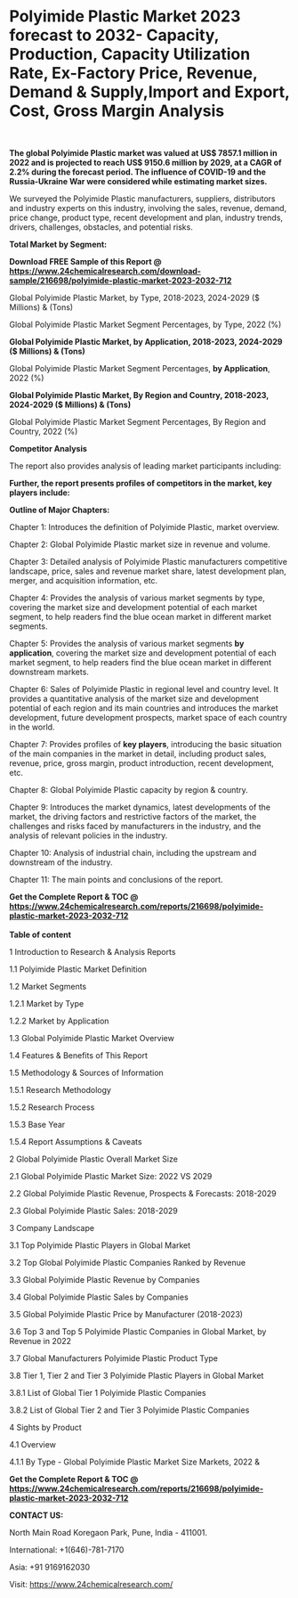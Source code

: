 <h1>Polyimide Plastic Market 2023 forecast to 2032- Capacity, Production, Capacity Utilization Rate, Ex-Factory Price, Revenue, Demand & Supply,Import and Export, Cost, Gross Margin Analysis</h1><br/><p><strong>The global Polyimide Plastic market was valued at US$ 7857.1 million in 2022 and is projected to reach US$ 9150.6 million by 2029, at a <strong>CAGR</strong> of 2.2% during the forecast period. The influence of COVID-19 and the Russia-Ukraine War were considered while estimating market sizes.</strong></p><p>We surveyed the Polyimide Plastic manufacturers, suppliers, distributors and industry experts on this industry, involving the sales, revenue, demand, price change, product type, recent development and plan, industry trends, drivers, challenges, obstacles, and potential risks.</p><p><strong>Total Market by Segment:</strong></p><div><b>Download FREE Sample of this Report @ <a href="https://www.24chemicalresearch.com/download-sample/216698/polyimide-plastic-market-2023-2032-712">https://www.24chemicalresearch.com/download-sample/216698/polyimide-plastic-market-2023-2032-712</a></b></div><p>Global Polyimide Plastic Market, by Type, 2018-2023, 2024-2029 ($ Millions) & (Tons)</p><p>Global Polyimide Plastic Market Segment Percentages, by Type, 2022 (%)</p><p><strong>Global Polyimide Plastic Market, <strong>by Application</strong>, 2018-2023, 2024-2029 ($ Millions) & (Tons)</strong></p><p>Global Polyimide Plastic Market Segment Percentages, <strong>by Application</strong>, 2022 (%)</p><p><strong>Global Polyimide Plastic Market, By Region and Country, 2018-2023, 2024-2029 ($ Millions) & (Tons)</strong></p><p>Global Polyimide Plastic Market Segment Percentages, By Region and Country, 2022 (%)</p><p><strong>Competitor Analysis</strong></p><p>The report also provides analysis of leading market participants including:</p><p><strong>Further, the report presents profiles of competitors in the market, <strong>key players</strong> include:</strong></p><p><strong>Outline of Major Chapters:</strong></p><p>Chapter 1: Introduces the definition of Polyimide Plastic, market overview.</p><p>Chapter 2: Global Polyimide Plastic market size in revenue and volume.</p><p>Chapter 3: Detailed analysis of Polyimide Plastic manufacturers competitive landscape, price, sales and revenue market share, latest development plan, merger, and acquisition information, etc.</p><p>Chapter 4: Provides the analysis of various market segments by type, covering the market size and development potential of each market segment, to help readers find the blue ocean market in different market segments.</p><p>Chapter 5: Provides the analysis of various market segments <strong>by application</strong>, covering the market size and development potential of each market segment, to help readers find the blue ocean market in different downstream markets.</p><p>Chapter 6: Sales of Polyimide Plastic in regional level and country level. It provides a quantitative analysis of the market size and development potential of each region and its main countries and introduces the market development, future development prospects, market space of each country in the world.</p><p>Chapter 7: Provides profiles of <strong>key players</strong>, introducing the basic situation of the main companies in the market in detail, including product sales, revenue, price, gross margin, product introduction, recent development, etc.</p><p>Chapter 8: Global Polyimide Plastic capacity by region & country.</p><p>Chapter 9: Introduces the market dynamics, latest developments of the market, the driving factors and restrictive factors of the market, the challenges and risks faced by manufacturers in the industry, and the analysis of relevant policies in the industry.</p><p>Chapter 10: Analysis of industrial chain, including the upstream and downstream of the industry.</p><p>Chapter 11: The main points and conclusions of the report.</p><div><b>Get the Complete Report & TOC @ <a href="https://www.24chemicalresearch.com/reports/216698/polyimide-plastic-market-2023-2032-712">https://www.24chemicalresearch.com/reports/216698/polyimide-plastic-market-2023-2032-712</a></b></div><br><b>Table of content</b><p>1 Introduction to Research & Analysis Reports<br />
 
  1.1 Polyimide Plastic Market Definition<br />
 
  1.2 Market Segments<br />
 
  1.2.1 Market by Type<br />
 
  1.2.2 Market by Application<br />
 
  1.3 Global Polyimide Plastic Market Overview<br />
 
  1.4 Features & Benefits of This Report<br />
 
  1.5 Methodology & Sources of Information<br />
 
  1.5.1 Research Methodology<br />
 
  1.5.2 Research Process<br />
 
  1.5.3 Base Year<br />
 
  1.5.4 Report Assumptions & Caveats<br />
 
 2 Global Polyimide Plastic Overall Market Size<br />
 
  2.1 Global Polyimide Plastic Market Size: 2022 VS 2029<br />
 
  2.2 Global Polyimide Plastic Revenue, Prospects & Forecasts: 2018-2029<br />
 
  2.3 Global Polyimide Plastic Sales: 2018-2029<br />
 
 3 Company Landscape<br />
 
  3.1 Top Polyimide Plastic Players in Global Market<br />
 
  3.2 Top Global Polyimide Plastic Companies Ranked by Revenue<br />
 
  3.3 Global Polyimide Plastic Revenue by Companies<br />
 
  3.4 Global Polyimide Plastic Sales by Companies<br />
 
  3.5 Global Polyimide Plastic Price by Manufacturer (2018-2023)<br />
 
  3.6 Top 3 and Top 5 Polyimide Plastic Companies in Global Market, by Revenue in 2022<br />
 
  3.7 Global Manufacturers Polyimide Plastic Product Type<br />
 
  3.8 Tier 1, Tier 2 and Tier 3 Polyimide Plastic Players in Global Market<br />
 
  3.8.1 List of Global Tier 1 Polyimide Plastic Companies<br />
 
  3.8.2 List of Global Tier 2 and Tier 3 Polyimide Plastic Companies<br />
 
 4 Sights by Product<br />
 
  4.1 Overview<br />
 
  4.1.1 By Type - Global Polyimide Plastic Market Size Markets, 2022 &<br><div><b>Get the Complete Report & TOC @ <a href="https://www.24chemicalresearch.com/reports/216698/polyimide-plastic-market-2023-2032-712">https://www.24chemicalresearch.com/reports/216698/polyimide-plastic-market-2023-2032-712</a></b></div></p>
 
 <b>CONTACT US:</b><br>
 
 North Main Road Koregaon Park, Pune, India - 411001.<br/>
 
 International: +1(646)-781-7170<br/>
 
 Asia: +91 9169162030<br/>
 
 Visit: <a href="https://www.24chemicalresearch.com/">https://www.24chemicalresearch.com/</a>
 
 <br>